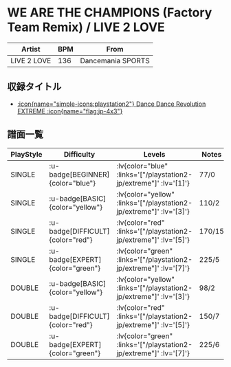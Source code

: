 # WE ARE THE CHAMPIONS (Factory Team Remix) / LIVE 2 LOVE

|Artist|BPM|From|
|------|---|----|
|LIVE 2 LOVE|136|Dancemania SPORTS|

## 収録タイトル

- [ :icon{name="simple-icons:playstation2"} Dance Dance Revolution EXTREME :icon{name="flag:jp-4x3"} ](/playstation2-jp/extreme)

## 譜面一覧

|PlayStyle|Difficulty|Levels|Notes|Movie|
|---------|----------|------|-----|-----|
|SINGLE| :u-badge[BEGINNER]{color="blue"} | :lv{color="blue" :links='["/playstation2-jp/extreme"]' :lv='[1]'} |77/0||
|SINGLE| :u-badge[BASIC]{color="yellow"} | :lv{color="yellow" :links='["/playstation2-jp/extreme"]' :lv='[3]'} |110/2||
|SINGLE| :u-badge[DIFFICULT]{color="red"} | :lv{color="red" :links='["/playstation2-jp/extreme"]' :lv='[5]'} |170/15||
|SINGLE| :u-badge[EXPERT]{color="green"} | :lv{color="green" :links='["/playstation2-jp/extreme"]' :lv='[7]'} |225/5||
|DOUBLE| :u-badge[BASIC]{color="yellow"} | :lv{color="yellow" :links='["/playstation2-jp/extreme"]' :lv='[3]'} |98/2||
|DOUBLE| :u-badge[DIFFICULT]{color="red"} | :lv{color="red" :links='["/playstation2-jp/extreme"]' :lv='[5]'} |150/7||
|DOUBLE| :u-badge[EXPERT]{color="green"} | :lv{color="green" :links='["/playstation2-jp/extreme"]' :lv='[7]'} |225/6||
